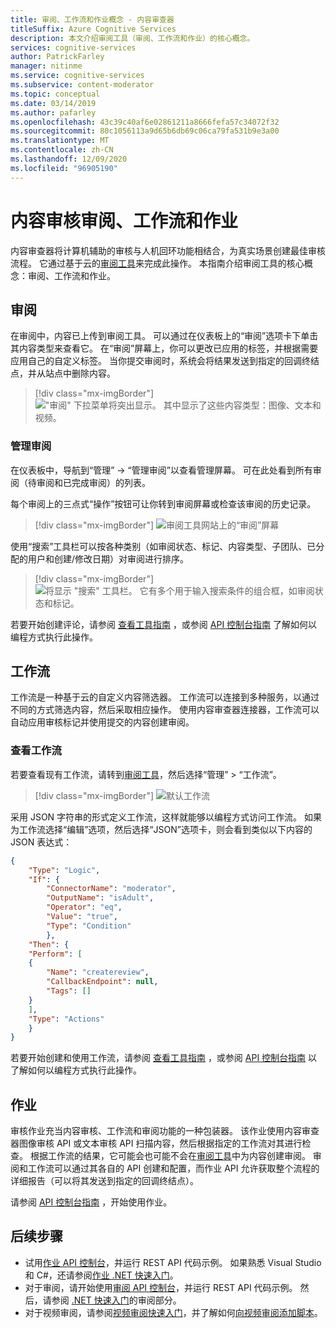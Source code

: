 ```yaml
---
title: 审阅、工作流和作业概念 - 内容审查器
titleSuffix: Azure Cognitive Services
description: 本文介绍审阅工具（审阅、工作流和作业）的核心概念。
services: cognitive-services
author: PatrickFarley
manager: nitinme
ms.service: cognitive-services
ms.subservice: content-moderator
ms.topic: conceptual
ms.date: 03/14/2019
ms.author: pafarley
ms.openlocfilehash: 43c39c40af6e02861211a8666fefa57c34072f32
ms.sourcegitcommit: 80c1056113a9d65b6db69c06ca79fa531b9e3a00
ms.translationtype: MT
ms.contentlocale: zh-CN
ms.lasthandoff: 12/09/2020
ms.locfileid: "96905190"
---
```

# <a name="content-moderation-reviews-workflows-and-jobs"></a>内容审核审阅、工作流和作业

内容审查器将计算机辅助的审核与人机回环功能相结合，为真实场景创建最佳审核流程。 它通过基于云的[审阅工具](https://contentmoderator.cognitive.microsoft.com)来完成此操作。 本指南介绍审阅工具的核心概念：审阅、工作流和作业。

## <a name="reviews"></a>审阅

在审阅中，内容已上传到审阅工具。 可以通过在仪表板上的“审阅”选项卡下单击其内容类型来查看它。 在“审阅”屏幕上，你可以更改已应用的标签，并根据需要应用自己的自定义标签。 当你提交审阅时，系统会将结果发送到指定的回调终结点，并从站点中删除内容。

> [!div class="mx-imgBorder"]
> !["审阅" 下拉菜单将突出显示。 其中显示了这些内容类型：图像、文本和视频。](./Review-Tool-user-Guide/images/review-tab.png)

### <a name="manage-reviews"></a>管理审阅

在仪表板中，导航到“管理” -> “管理审阅”以查看管理屏幕。 可在此处看到所有审阅（待审阅和已完成审阅）的列表。

每个审阅上的三点式“操作”按钮可让你转到审阅屏幕或检查该审阅的历史记录。

> [!div class="mx-imgBorder"]
> ![审阅工具网站上的“审阅”屏幕](./Review-Tool-user-Guide/images/manage-reviews.png)

使用“搜索”工具栏可以按各种类别（如审阅状态、标记、内容类型、子团队、已分配的用户和创建/修改日期）对审阅进行排序。

> [!div class="mx-imgBorder"]
> ![将显示 "搜索" 工具栏。 它有多个用于输入搜索条件的组合框，如审阅状态和标记。](./Review-Tool-user-Guide/images/review-search.png)

若要开始创建评论，请参阅 [查看工具指南](./review-tool-user-guide/review-moderated-images.md) ，或参阅 [API 控制台指南](./try-review-api-review.md) 了解如何以编程方式执行此操作。

## <a name="workflows"></a>工作流

工作流是一种基于云的自定义内容筛选器。 工作流可以连接到多种服务，以通过不同的方式筛选内容，然后采取相应操作。 使用内容审查器连接器，工作流可以自动应用审核标记并使用提交的内容创建审阅。

### <a name="view-workflows"></a>查看工作流

若要查看现有工作流，请转到[审阅工具](https://contentmoderator.cognitive.microsoft.com/)，然后选择“管理” > “工作流”。

> [!div class="mx-imgBorder"]
> ![默认工作流](images/default-workflow-list.png)

采用 JSON 字符串的形式定义工作流，这样就能够以编程方式访问工作流。 如果为工作流选择“编辑”选项，然后选择“JSON”选项卡，则会看到类似以下内容的 JSON 表达式：

```json
{
    "Type": "Logic",
    "If": {
        "ConnectorName": "moderator",
        "OutputName": "isAdult",
        "Operator": "eq",
        "Value": "true",
        "Type": "Condition"
        },
    "Then": {
    "Perform": [
    {
        "Name": "createreview",
        "CallbackEndpoint": null,
        "Tags": []
    }
    ],
    "Type": "Actions"
    }
}
```

若要开始创建和使用工作流，请参阅 [查看工具指南](./review-tool-user-guide/workflows.md) ，或参阅 [API 控制台指南](./try-review-api-workflow.md) 以了解如何以编程方式执行此操作。

## <a name="jobs"></a>作业

审核作业充当内容审核、工作流和审阅功能的一种包装器。 该作业使用内容审查器图像审核 API 或文本审核 API 扫描内容，然后根据指定的工作流对其进行检查。 根据工作流的结果，它可能会也可能不会在[审阅工具](./review-tool-user-guide/human-in-the-loop.md)中为内容创建审阅。 审阅和工作流可以通过其各自的 API 创建和配置，而作业 API 允许获取整个流程的详细报告（可以将其发送到指定的回调终结点）。

请参阅 [API 控制台指南](./try-review-api-job.md) ，开始使用作业。

## <a name="next-steps"></a>后续步骤

* 试用[作业 API 控制台](try-review-api-job.md)，并运行 REST API 代码示例。 如果熟悉 Visual Studio 和 C#，还请参阅[作业 .NET 快速入门](moderation-jobs-quickstart-dotnet.md)。 
* 对于审阅，请开始使用[审阅 API 控制台](try-review-api-review.md)，并运行 REST API 代码示例。 然后，请参阅 [.NET 快速入门](./client-libraries.md?pivots=programming-language-csharp%253fpivots%253dprogramming-language-csharp)的审阅部分。
* 对于视频审阅，请参阅[视频审阅快速入门](video-reviews-quickstart-dotnet.md)，并了解如何[向视频审阅添加脚本](video-transcript-reviews-quickstart-dotnet.md)。